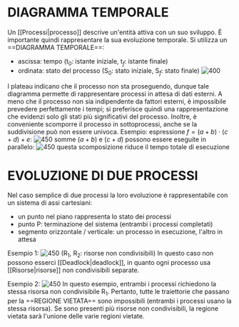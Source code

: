 # DIAGRAMMA TEMPORALE
Un [[Processi|processo]] descrive un'entità attiva con un suo sviluppo. È importante quindi rappresentare la sua evoluzione temporale.
Si utilizza un ==DIAGRAMMA TEMPORALE==:
- ascissa: tempo ($\text{t}_{0}$: istante iniziale, $\text{t}_{f}$: istante finale)
- ordinata: stato del processo ($\text{S}_{0}$: stato iniziale, $\text{S}_{f}$: stato finale)
![400](diagramma_temporale.png)

I plateau indicano che il processo non sta proseguendo, dunque tale diagramma permette di rappresentare processi in attesa di dati esterni.
A meno che il processo non sia indipendente da fattori esterni, è impossibile prevedere perfettamente i tempi; si preferisce quindi una rappresentazione che evidenzi solo gli stati più significativi del processo.
Inoltre, è conveniente scomporre il processo in sottoprocessi, anche se la suddivisione può non essere univoca.
Esempio:
	espressione $f = (a + b) \cdot (c + d) + e$:
	![450](scomposizione1.png)
	somme $(a + b)$ e $(c + d)$ possono essere eseguite in parallelo:
	![450](scomposizione2.png)
	questa scomposizione riduce il tempo totale di esecuzione

# EVOLUZIONE DI DUE PROCESSI
Nel caso semplice di due processi la loro evoluzione è rappresentabile con un sistema di assi cartesiani:
- un punto nel piano rappresenta lo stato dei processi
- punto P: terminazione del sistema (entrambi i processi completati)
- segmento orizzontale / verticale: un processo in esecuzione, l'altro in attesa

Esempio 1:
![450](evoluzione_processi.png)
($\text{R}_{1}$, $\text{R}_{2}$: risorse non condivisibili)
In questo caso non possono esserci [[Deadlock|deadlock]], in quanto ogni processo usa [[Risorse|risorse]] non condivisibili separate.

Esempio 2:
![450](evoluzione_processi2.png)
In questo esempio, entrambi i processi richiedono la stessa risorsa non condivisibile $\text{R}_{1}$. Pertanto, tutte le traiettorie che passano per la ==REGIONE VIETATA== sono impossibili (entrambi i processi usano la stessa risorsa).
Se sono presenti più risorse non condivisibili, la regione vietata sarà l'unione delle varie regioni vietate.